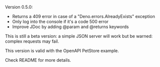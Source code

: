 Version 0.5.0:
- Returns a 409 error in case of a "Deno.errors.AlreadyExists" exception
- Only log into the console if it's a code 500 error
- Improve JDoc by adding @param and @returns keywords

This is still a beta version: a simple JSON server will work but be warned: complex requests may fail.

This version is valid with the OpenAPI PetStore example.

Check README for more details.